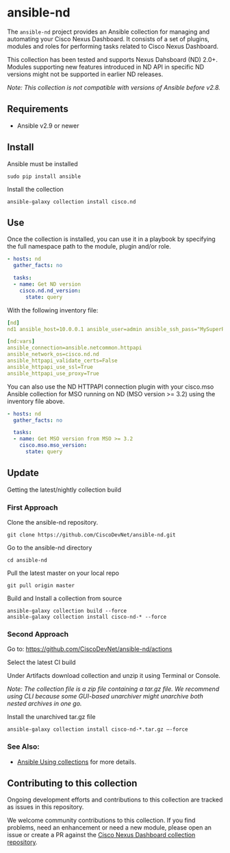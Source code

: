 # ansible-nd

The `ansible-nd` project provides an Ansible collection for managing and automating your Cisco Nexus Dashboard.
It consists of a set of plugins, modules and roles for performing tasks related to Cisco Nexus Dashboard.

This collection has been tested and supports Nexus Dahsboard (ND) 2.0+.
Modules supporting new features introduced in ND API in specific ND versions might not be supported in earlier ND releases.

*Note: This collection is not compatible with versions of Ansible before v2.8.*

## Requirements
- Ansible v2.9 or newer

## Install
Ansible must be installed
```
sudo pip install ansible
```

Install the collection
```
ansible-galaxy collection install cisco.nd
```

## Use
Once the collection is installed, you can use it in a playbook by specifying the full namespace path to the module, plugin and/or role.
```yaml
- hosts: nd
  gather_facts: no

  tasks:
  - name: Get ND version
    cisco.nd.nd_version:
      state: query
```
With the following inventory file:
```yaml
[nd]
nd1 ansible_host=10.0.0.1 ansible_user=admin ansible_ssh_pass="MySuperPassword"

[nd:vars]
ansible_connection=ansible.netcommon.httpapi
ansible_network_os=cisco.nd.nd
ansible_httpapi_validate_certs=False
ansible_httpapi_use_ssl=True
ansible_httpapi_use_proxy=True
```

You can also use the ND HTTPAPI connection plugin with your cisco.mso Ansible collection for MSO running on ND (MSO version >= 3.2) using the inventory file above.
```yaml
- hosts: nd
  gather_facts: no

  tasks:
  - name: Get MSO version from MSO >= 3.2
    cisco.mso.mso_version:
      state: query
```

## Update
Getting the latest/nightly collection build

### First Approach
Clone the ansible-nd repository.
```
git clone https://github.com/CiscoDevNet/ansible-nd.git
```

Go to the ansible-nd directory
```
cd ansible-nd
```

Pull the latest master on your local repo
```
git pull origin master
```

Build and Install a collection from source
```
ansible-galaxy collection build --force
ansible-galaxy collection install cisco-nd-* --force
```

### Second Approach
Go to: https://github.com/CiscoDevNet/ansible-nd/actions

Select the latest CI build

Under Artifacts download collection and unzip it using Terminal or Console.

*Note: The collection file is a zip file containing a tar.gz file. We recommend using CLI because some GUI-based unarchiver might unarchive both nested archives in one go.*

Install the unarchived tar.gz file
```
ansible-galaxy collection install cisco-nd-*.tar.gz —-force
```

### See Also:

* [Ansible Using collections](https://docs.ansible.com/ansible/latest/user_guide/collections_using.html) for more details.

## Contributing to this collection

Ongoing development efforts and contributions to this collection are tracked as issues in this repository.

We welcome community contributions to this collection. If you find problems, need an enhancement or need a new module, please open an issue or create a PR against the [Cisco Nexus Dashboard collection repository](https://github.com/CiscoDevNet/ansible-nd/issues).
